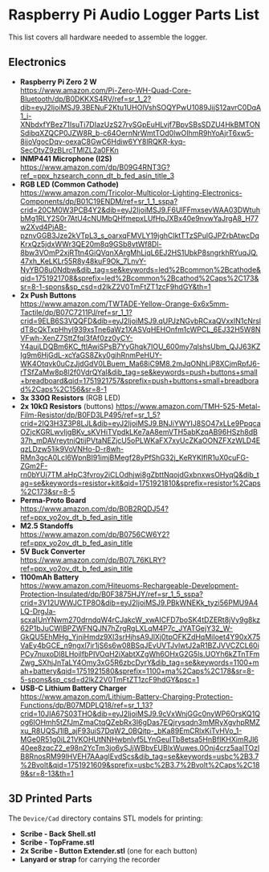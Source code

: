 # Raspberry Pi Audio Logger Parts List

This list covers all hardware needed to assemble the logger.

## Electronics

- **Raspberry Pi Zero 2 W**  
  https://www.amazon.com/Pi-Zero-WH-Quad-Core-Bluetooth/dp/B0DKKXS4RV/ref=sr_1_2?dib=eyJ2IjoiMSJ9.3BENuF2Ktu1UHOlVshSOQYPwU1089JijS12avrC0DqA1_i-XNbdxfYBez71IsuTi7DIazUzS27rvSGpEuHLvjf7BpvSBsSDZU4HkBMTONSdibqXZQCP0JZW8R_b-c64OernNrWmtTOd0lwOIhmR9hYoAjrT6xw5-8ijoVgocDqv-oexaC8GwC6Hdiw6YY8lRQKR-kyq-SecOtyZ9zBLrcTMlZL2a0FKn
- **INMP441 Microphone (I2S)**  
  https://www.amazon.com/dp/B09G4RNT3G?ref_=ppx_hzsearch_conn_dt_b_fed_asin_title_3
- **RGB LED (Common Cathode)**  
  https://www.amazon.com/Tricolor-Multicolor-Lighting-Electronics-Components/dp/B01C19ENDM/ref=sr_1_1_sspa?crid=20CM0W3PCB4Y2&dib=eyJ2IjoiMSJ9.F6UlFFmxsevWAA03DWtuhbMg1RLY2S0r7AtU4cNUMbQHfmepxLUfHpJXBx40e9nvwYaJrgA8_H77w2Xvd4PjAB-pznvGGB3Jze2kVTpL3_s_oarxqFMVLY19jghClktTTzSPulGJPZrbAtwcDqKrxQz5jdxWWr3QE20m8q9GSb8vtWf8Dl-8bw3VOmP2xjRTtn4GiQVqnXArgMhLjqL6EJ2HS1UbkP8sngrkhRYuqJQ.47xh_KeLKLr55R8y48kuF9Ok_7LnvY-NyYBO8u0Ndbw&dib_tag=se&keywords=led%2Bcommon%2Bcathode&qid=1751921708&sprefix=led%2Bcommon%2Bcathod%2Caps%2C173&sr=8-1-spons&sp_csd=d2lkZ2V0TmFtZT1zcF9hdGY&th=1
- **2x Push Buttons**  
  https://www.amazon.com/TWTADE-Yellow-Orange-6x6x5mm-Tactile/dp/B07C7211PJ/ref=sr_1_1?crid=9ELB6S3VQQFD&dib=eyJ2IjoiMSJ9.qUPJzNGvbRCxaQVxxlN1cNrsldT8cQkTxpHhyI939xsTne6aWz1XASVqHEHOnfm1cWPCL_6EJ32H5W8NVFwh-XenZ7SttZfqI3fAf0zz0yCY-Y4aujLDQBm6KC_ftIAwiSPsB7YyGhqk7IOU_600my7qIshsUbm_QJJ63KZIg9m6HjGdL-xcYaGS8Zky0gihRnmPeHUY-WK4Otqvk0uCzJjdGdV0LBuem_Ma68iC9M8.2mJqONhLjP8XCjmRpfJ6-rTSfZaMw8p8l2f0VdrQYaI&dib_tag=se&keywords=push+buttons+small+breadboard&qid=1751921757&sprefix=push+buttons+small+breadborad%2Caps%2C156&sr=8-1
- **3x 330Ω Resistors** (RGB LED)
- **2x 10kΩ Resistors** (buttons)
  https://www.amazon.com/TMH-525-Metal-Film-Resistor/dp/B0FD3LP495/ref=sr_1_5?crid=2IQ3H3Z3P8LJL&dib=eyJ2IjoiMSJ9.BNJiYWYIJ8SO47xLLe9PpqcaOZjcKGRLwvIjgBKv_sKVHiTVpdkLKe7aA8emVTH5abKzqAB96HSzh8dB37h_mDAVreytniQtijPVtaNEZjcU5oPLWKaFX7xyUcZKaOONZFXzWLD4EqzLDzw51ik9VoVNHo-D-r8wh-RMn3gcA0LcI6WpnBI91imjBMegf28yPfShG32j_KeRYKIflR1uX0cuFG-ZGm2F-rn0bYUj7TM.aHpC3fvroy2iCLOdhjwi8gZbttNqojdGxbnxwsOHyqQ&dib_tag=se&keywords=resistor+kit&qid=1751921810&sprefix=resistor%2Caps%2C173&sr=8-5
- **Perma-Proto Board**  
  https://www.amazon.com/dp/B0B2RQDJ54?ref=ppx_yo2ov_dt_b_fed_asin_title
- **M2.5 Standoffs**  
  https://www.amazon.com/dp/B0756CW6Y2?ref=ppx_yo2ov_dt_b_fed_asin_title
- **5V Buck Converter**  
  https://www.amazon.com/dp/B07L76KLRY?ref=ppx_yo2ov_dt_b_fed_asin_title
- **1100mAh Battery**  
  https://www.amazon.com/Hiteuoms-Rechargeable-Development-Protection-Insulated/dp/B0F3875HJY/ref=sr_1_5_sspa?crid=3V12UWWJCTP8O&dib=eyJ2IjoiMSJ9.PBkWNEKk_tyzi56PMU9A4LQ-DrgJa-scxaIUnYNwm270drndqW4rCJakcW_xwAICFD7boSK4tDZERt8jVy9g8kz62P1bJuCWlBPZWFNQJN7hZrgRgLXLqM4P7c_JYATGejY32_W-GkQU5EhMHg_YjniHmdz9XI3srHjhsA9JlXj0tpOFKZdHqMiIoet4Y90xX75VaEy4bGCE_n9ngxl7ir1jS6s6w08BSqJEvUVTJvlwtJ2aR1BZJVVCZCL60iPCy7nuxoDl8LHojlfbPIVOqH2iXabtXZgWh6OHxG2G5ls.UOYh6kZTnTFmZwg_SXhjJnTaLY4Omy3xG5R6zbcDyrY&dib_tag=se&keywords=1100+mah+battery&qid=1751921580&sprefix=1100+ma%2Caps%2C178&sr=8-5-spons&sp_csd=d2lkZ2V0TmFtZT1zcF9hdGY&psc=1
- **USB-C Lithium Battery Charger**  
  https://www.amazon.com/Lithium-Battery-Charging-Protection-Functions/dp/B07MDPLQ18/ref=sr_1_13?crid=10JIA67S03THO&dib=eyJ2IjoiMSJ9.9cVxWnjGGc0nyWP6OrsKQ1Qog6IOHmh5tZfJmZmaCtqQZebRx3I6gDas7EQjrysqdn3mMRyXgvhpRMZxu_R8UQSJ1lB_ajF93uiS7DqW2_0BQitp-_bKa89EmCRlxKiTvHVo_1-MGe0R51g0iL21VKOHUtNNHwbnlvf5LYnGeuITb8etsa5HnBfIKHXimRJl640ee8zqcZ2_e98n2YcTm3jo6ySJjWBbvEUBlxWuwes.0Onj4crz5aaITOzlB8RnosRM99lHVEH7AAagIEvdScs&dib_tag=se&keywords=usbc%2B3.7%2Bvolt&qid=1751921609&sprefix=usbc%2B3.7%2Bvolt%2Caps%2C189&sr=8-13&th=1

## 3D Printed Parts

The `Device/Cad` directory contains STL models for printing:

- **Scribe - Back Shell.stl**
- **Scribe - TopFrame.stl**
- **2x Scribe - Button Extender.stl** (one for each button)
- **Lanyard or strap** for carrying the recorder

